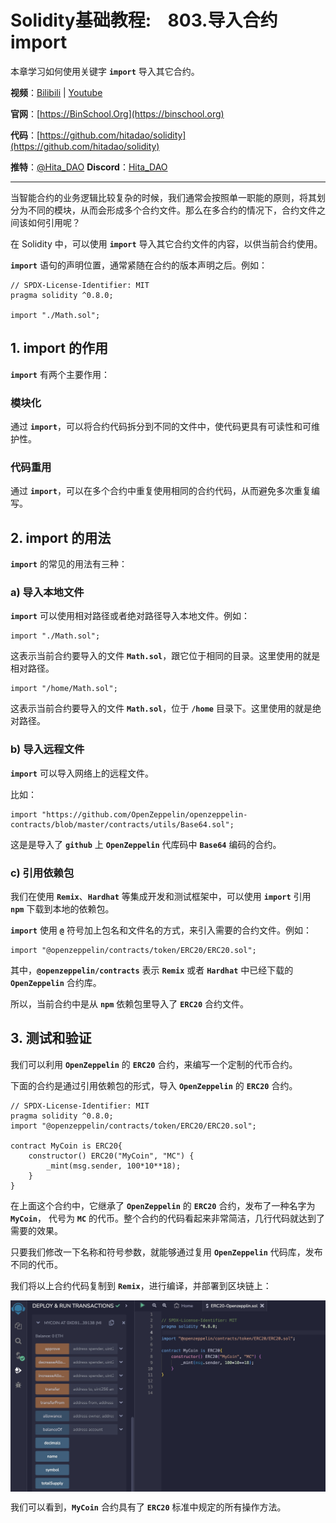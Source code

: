 
# Solidity基础教程:&nbsp;&nbsp;&nbsp;&nbsp;803.导入合约 import

本章学习如何使用关键字 **`import`** 导入其它合约。

**视频**：[Bilibili](https://space.bilibili.com/2112923943)  |  [Youtube](https://www.youtube.com/@BinSchoolApp)

**官网**：[https://BinSchool.Org](https://binschool.org)

**代码**：[https://github.com/hitadao/solidity](https://github.com/hitadao/solidity)

**推特**：[@Hita_DAO](https://x.com/hita_dao)    **Discord**：[Hita_DAO](https://discord.gg/dzWY3QYGrx)

-----
当智能合约的业务逻辑比较复杂的时候，我们通常会按照单一职能的原则，将其划分为不同的模块，从而会形成多个合约文件。那么在多合约的情况下，合约文件之间该如何引用呢？

在 Solidity 中，可以使用 **`import`** 导入其它合约文件的内容，以供当前合约使用。

**`import`** 语句的声明位置，通常紧随在合约的版本声明之后。例如：

```solidity
// SPDX-License-Identifier: MIT
pragma solidity ^0.8.0;

import "./Math.sol";
```

## 1. import 的作用

**`import`** 有两个主要作用：

### 模块化

通过 **`import`**，可以将合约代码拆分到不同的文件中，使代码更具有可读性和可维护性。

### 代码重用

通过 **`import`**，可以在多个合约中重复使用相同的合约代码，从而避免多次重复编写。

## 2. import 的用法

**`import`** 的常见的用法有三种：

### a) 导入本地文件

**`import`** 可以使用相对路径或者绝对路径导入本地文件。例如：

```solidity
import "./Math.sol";
```

这表示当前合约要导入的文件 **`Math.sol`**，跟它位于相同的目录。这里使用的就是相对路径。

```solidity
import "/home/Math.sol";
```

这表示当前合约要导入的文件 **`Math.sol`**，位于 **`/home`** 目录下。这里使用的就是绝对路径。

### b) 导入远程文件

**`import`** 可以导入网络上的远程文件。

比如：

```solidity
import "https://github.com/OpenZeppelin/openzeppelin-contracts/blob/master/contracts/utils/Base64.sol";
```

这是是导入了 **`github`** 上 **`OpenZeppelin`** 代库码中 **`Base64`** 编码的合约。

### c) 引用依赖包
我们在使用 **`Remix`**、**`Hardhat`** 等集成开发和测试框架中，可以使用 **`import`** 引用 **`npm`** 下载到本地的依赖包。

**`import`** 使用 **`@`** 符号加上包名和文件名的方式，来引入需要的合约文件。例如：

```solidity
import "@openzeppelin/contracts/token/ERC20/ERC20.sol";
```

其中，**`@openzeppelin/contracts`** 表示 **`Remix`** 或者 **`Hardhat`** 中已经下载的 **`OpenZeppelin`** 合约库。

所以，当前合约中是从 **`npm`** 依赖包里导入了 **`ERC20`** 合约文件。

## 3. 测试和验证
我们可以利用 **`OpenZeppelin`** 的 **`ERC20`** 合约，来编写一个定制的代币合约。

下面的合约是通过引用依赖包的形式，导入 **`OpenZeppelin`** 的 **`ERC20`** 合约。

```solidity
// SPDX-License-Identifier: MIT
pragma solidity ^0.8.0;
import "@openzeppelin/contracts/token/ERC20/ERC20.sol";

contract MyCoin is ERC20{
    constructor() ERC20("MyCoin", "MC") {
        _mint(msg.sender, 100*10**18);
    }
}
```
在上面这个合约中，它继承了 **`OpenZeppelin`** 的 **`ERC20`** 合约，发布了一种名字为 **`MyCoin`**， 代号为 **`MC`** 的代币。整个合约的代码看起来非常简洁，几行代码就达到了需要的效果。

只要我们修改一下名称和符号参数，就能够通过复用 **`OpenZeppelin`** 代码库，发布不同的代币。

我们将以上合约代码复制到 **`Remix`**，进行编译，并部署到区块链上：

<p align="center"><img src="./img/import-erc20.png" align="middle" width="800px"/></p>

我们可以看到，**`MyCoin`** 合约具有了 **`ERC20`** 标准中规定的所有操作方法。
